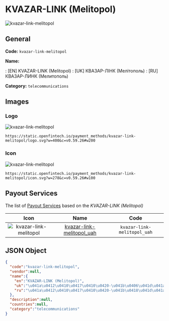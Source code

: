 
# KVAZAR-LINK (Melitopol) 
![kvazar-link-melitopol](https://static.openfintech.io/payment_methods/kvazar-link-melitopol/logo.svg?w=400&c=v0.59.26#w200)  

## General 
**Code:** `kvazar-link-melitopol` 
 
**Name:** 
 
:	[EN] KVAZAR-LINK (Melitopol) 
:	[UK] КВАЗАР-ЛІНК (Мелітополь) 
:	[RU] КВАЗАР-ЛИНК (Мелитополь) 
 
**Category:** `telecommunications` 
 

## Images 

### Logo 
![kvazar-link-melitopol](https://static.openfintech.io/payment_methods/kvazar-link-melitopol/logo.svg?w=400&c=v0.59.26#w200)  

```
https://static.openfintech.io/payment_methods/kvazar-link-melitopol/logo.svg?w=400&c=v0.59.26#w200
```  

### Icon 
![kvazar-link-melitopol](https://static.openfintech.io/payment_methods/kvazar-link-melitopol/icon.svg?w=278&c=v0.59.26#w100)  

```
https://static.openfintech.io/payment_methods/kvazar-link-melitopol/icon.svg?w=278&c=v0.59.26#w100
```  

## Payout Services 
 
The list of [Payout Services](/payout-services/) based on the _KVAZAR-LINK (Melitopol)_ 

|Icon|Name|Code| 
|:---:|:---:|:---:| 
|![kvazar-link-melitopol](https://static.openfintech.io/payout_methods/kvazar-link-melitopol/icon.svg?w=278&c=v0.59.26#w40) |[kvazar-link-melitopol_uah](/payout-services/kvazar-link-melitopol_uah/)|`kvazar-link-melitopol_uah`| 
 

## JSON Object 

```json
{
  "code":"kvazar-link-melitopol",
  "vendor":null,
  "name":{
    "en":"KVAZAR-LINK (Melitopol)",
    "uk":"\u041a\u0412\u0410\u0417\u0410\u0420-\u041b\u0406\u041d\u041a (\u041c\u0435\u043b\u0456\u0442\u043e\u043f\u043e\u043b\u044c)",
    "ru":"\u041a\u0412\u0410\u0417\u0410\u0420-\u041b\u0418\u041d\u041a (\u041c\u0435\u043b\u0438\u0442\u043e\u043f\u043e\u043b\u044c)"
  },
  "description":null,
  "countries":null,
  "category":"telecommunications"
}
```  
